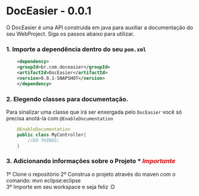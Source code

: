 # DocEasier - 0.0.1
O DocEasier é uma API construida em java para auxiliar a documentação do seu WebProject. Siga os passos abaixo para utilizar.<br/>

### 1. Importe a dependência dentro do seu `pom.xml`
```xml
    <dependency>
	<groupId>br.com.doceasier</groupId>
	<artifactId>DocEasier</artifactId>
	<version>0.0.1-SNAPSHOT</version>
    </dependency>
```

### 2. Elegendo classes para documentação. 
Para sinalizar uma classe que irá ser enxergada pelo `DocEasier` você só precisa anotá-la com `@EnableDocumentation`
```java
	@EnableDocumentation
	public class MyController{
		//DO THINGS;
	}
```

### 3. Adicionando informações sobre o Projeto * <i style="color:red">Importante</i>
1º Clone o repositório
2º Construa o projeto através do maven com o comando: mvn eclipse:eclipse<br/>
3º Importe em seu workspace e seja feliz :D
